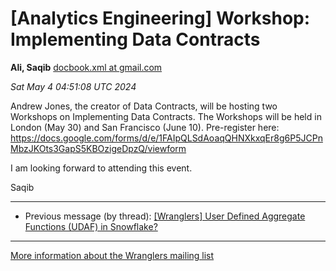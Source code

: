 


[Analytics Engineering] Workshop: Implementing Data Contracts
=============================================================


**Ali, Saqib**
[docbook.xml at gmail.com](mailto:wranglers%40analyticsengineering.net?Subject=Re%3A%20%5BWranglers%5D%20Workshop%3A%20Implementing%20Data%20Contracts&In-Reply-To=%3CCABDm0O-Mw5PhsvX6hASMSmG4h0GzCekLiz9-%3D6Fa5VxJD%3DzLwg%40mail.gmail.com%3E "[Wranglers] Workshop: Implementing Data Contracts")   

*Sat May 4 04:51:08 UTC 2024*  

Andrew Jones, the creator of Data Contracts, will be hosting two Workshops
on Implementing Data Contracts. The Workshops will be held in London (May
30) and San Francisco (June 10). Pre-register here:
<https://docs.google.com/forms/d/e/1FAIpQLSdAoaqQHNXkxqEr8g6P5JCPnMbzJKOts3GapS5KBOzigeDpzQ/viewform>

I am looking forward to attending this event.

Saqib
  
  




---


* Previous message (by thread): [[Wranglers] User Defined Aggregate Functions (UDAF) in Snowflake?](000057.html)




---


[More information about the Wranglers
mailing list](https://analyticsengineering.net/mailman/listinfo/wranglers)  




